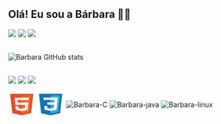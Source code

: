 ## Olá! Eu sou a Bárbara 👋🏻 
<div> 
  <a href="https://instagram.com/b.m.sampaio" target="_blank"><img src="https://img.shields.io/badge/-Instagram-%23E4405F?style=for-the-badge&logo=instagram&logoColor=white" target="_blank"></a> 
  <a href = "mailto:barbaramsampaio49@gmail.com"><img src="https://img.shields.io/badge/-Gmail-%23333?style=for-the-badge&logo=gmail&logoColor=white" target="_blank"></a>
  <a href="https://www.linkedin.com/in/barbaramsampaio" target="_blank"><img src="https://img.shields.io/badge/-LinkedIn-%230077B5?style=for-the-badge&logo=linkedin&logoColor=white" target="_blank"></a> 
  </div>
  
  ##
  
  ![Barbara GitHub stats](https://github-readme-stats.vercel.app/api?username=bmsampaio&show_icons=true&theme=dracula&count_private=true)

 ##
  
  <div> 
  <a href="https://instagram.com/b.m.sampaio" target="_blank"><img src="https://img.shields.io/badge/-Instagram-%23E4405F?style=for-the-badge&logo=instagram&logoColor=white" target="_blank"></a> 
  <a href = "mailto:barbaramsampaio49@gmail.com"><img src="https://img.shields.io/badge/-Gmail-%23333?style=for-the-badge&logo=gmail&logoColor=white" target="_blank"></a>
  <a href="https://www.linkedin.com/in/barbaramsampaio" target="_blank"><img src="https://img.shields.io/badge/-LinkedIn-%230077B5?style=for-the-badge&logo=linkedin&logoColor=white" target="_blank"></a> 
  </div>
  
<div style="display: inline_block"><br>
  <img align="center" alt="Barbara-HTML" height="45" width="55" src="https://raw.githubusercontent.com/devicons/devicon/master/icons/html5/html5-original.svg">
  <img align="center" alt="Barbara-CSS" height="45" width="55" src="https://raw.githubusercontent.com/devicons/devicon/master/icons/css3/css3-original.svg">
  <img align="center" alt="Barbara-C" height="45" width="55" src="https://cdn.jsdelivr.net/gh/devicons/devicon/icons/c/c-original.svg">
  <img align="center" alt="Barbara-java" height="45" width="55" src="https://cdn.jsdelivr.net/gh/devicons/devicon/icons/java/java-original.svg">
  <img align="center" alt="Barbara-linux" height="45" width="55" src="https://cdn.jsdelivr.net/gh/devicons/devicon/icons/linux/linux-original.svg" >

</div>

